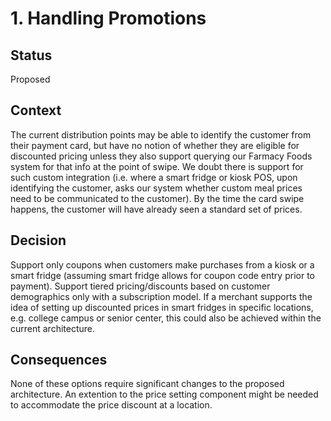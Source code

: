 # 1. Handling Promotions

## Status
Proposed

## Context
The current distribution points may be able to identify the customer from their payment card, but have no notion of whether they are eligible for discounted pricing unless they also support querying our Farmacy Foods system for that info at the point of swipe. We doubt there is support for such custom integration (i.e. where a smart fridge or kiosk POS, upon identifying the customer, asks our system whether custom meal prices need to be communicated to the customer). By the time the card swipe happens, the customer will have already seen a standard set of prices.

## Decision
Support only coupons when customers make purchases from a kiosk or a smart fridge (assuming smart fridge allows for coupon code entry prior to payment). 
Support tiered pricing/discounts based on customer demographics only with a subscription model.
If a merchant supports the idea of setting up discounted prices in smart fridges in specific locations, e.g. college campus or senior center, this could also be achieved within the current architecture.

## Consequences
None of these options require significant changes to the proposed architecture. An extention to the price setting component might be needed to accommodate the price discount at a location. 
